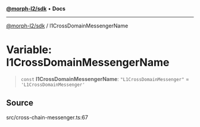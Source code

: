 [**@morph-l2/sdk**](../globals.md) • **Docs**

***

[@morph-l2/sdk](../globals.md) / l1CrossDomainMessengerName

# Variable: l1CrossDomainMessengerName

> `const` **l1CrossDomainMessengerName**: `"L1CrossDomainMessenger"` = `'L1CrossDomainMessenger'`

## Source

src/cross-chain-messenger.ts:67

